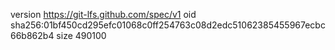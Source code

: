 version https://git-lfs.github.com/spec/v1
oid sha256:01bf450cd295efc01068c0ff254763c08d2edc51062385455967ecbc66b862b4
size 490100
